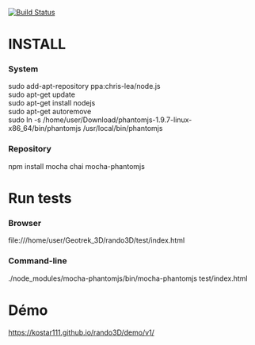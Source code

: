[![Build Status](https://travis-ci.org/kostar111/rando3D.svg?branch=master)](https://travis-ci.org/kostar111/rando3D)

INSTALL
======

### System ###

sudo add-apt-repository ppa:chris-lea/node.js   
sudo apt-get update   
sudo apt-get install nodejs   
sudo apt-get autoremove   
sudo ln -s /home/user/Download/phantomjs-1.9.7-linux-x86_64/bin/phantomjs /usr/local/bin/phantomjs  

### Repository ###

npm install mocha chai mocha-phantomjs


Run tests 
======

### Browser ###

file:///home/user/Geotrek_3D/rando3D/test/index.html

### Command-line ###

./node_modules/mocha-phantomjs/bin/mocha-phantomjs test/index.html 



Démo
======
https://kostar111.github.io/rando3D/demo/v1/


